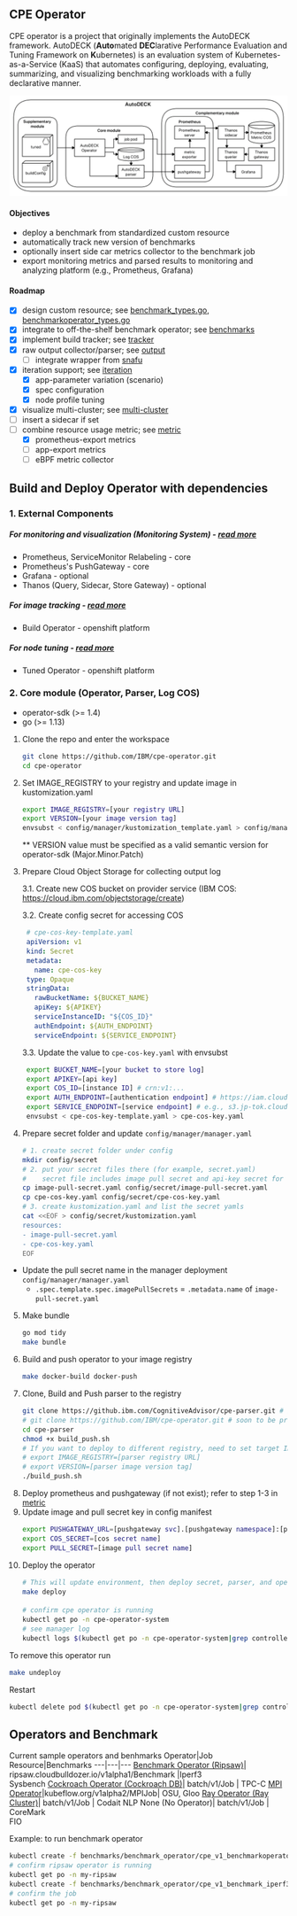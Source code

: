 ## CPE Operator

CPE operator is a project that originally implements the AutoDECK framework. AutoDECK (**Auto**mated **DEC**larative Performance Evaluation and Tuning Framework on **K**ubernetes) is an evaluation system of Kubernetes-as-a-Service (KaaS) that automates configuring, deploying, evaluating, summarizing, and visualizing benchmarking workloads with a fully declarative manner. 

![system](img/system.PNG)

#### Objectives
- deploy a benchmark from standardized custom resource
- automatically track new version of benchmarks
- optionally insert side car metrics collector to the benchmark job
- export monitoring metrics and parsed results to monitoring and analyzing platform (e.g., Prometheus, Grafana)

#### Roadmap
- [x] design custom resource; see [benchmark_types.go](api/v1/benchmark_types.go), [benchmarkoperator_types.go](api/v1/benchmarkoperator_types.go)
- [x] integrate to off-the-shelf benchmark operator; see [benchmarks](benchmarks/README.md)
- [x] implement build tracker; see [tracker](tracker/README.md)
- [x] raw output collector/parser; see [output](output/README.md)
  - [ ] integrate wrapper from [snafu](https://github.com/cloud-bulldozer/benchmark-wrapper/tree/master/snafu)
- [x] iteration support; see [iteration](iteration/README.md)
  - [x] app-parameter variation (scenario)
  - [x] spec configuration
  - [x] node profile tuning
- [x] visualize multi-cluster; see [multi-cluster](metric/README.md#multi-cluster-integration)
- [ ] insert a sidecar if set
- [ ] combine resource usage metric; see [metric](metric/README.md)
    - [x] prometheus-export metrics
    - [ ] app-export metrics
    - [ ] eBPF metric collector

## Build and Deploy Operator with dependencies

### 1. External Components
##### For monitoring and visualization (Monitoring System) - [read more](metric/README.md)
- Prometheus, ServiceMonitor Relabeling - core
- Prometheus's PushGateway - core
- Grafana - optional
- Thanos (Query, Sidecar, Store Gateway) - optional

##### For image tracking - [read more](https://docs.openshift.com/container-platform/4.7/rest_api/workloads_apis/buildconfig-build-openshift-io-v1.html)
- Build Operator - openshift platform

##### For node tuning - [read more](https://docs.openshift.com/container-platform/4.2/nodes/nodes/nodes-node-tuning-operator.html)
- Tuned Operator - openshift platform

### 2. Core module (Operator, Parser, Log COS)
- operator-sdk (>= 1.4)
- go (>= 1.13)

1. Clone the repo and enter the workspace
    ```bash
    git clone https://github.com/IBM/cpe-operator.git
    cd cpe-operator
    ```

2. Set IMAGE_REGISTRY to your registry and update image in kustomization.yaml
    ```bash
    export IMAGE_REGISTRY=[your registry URL]
    export VERSION=[your image version tag]
    envsubst < config/manager/kustomization_template.yaml > config/manager/kustomization.yaml
    ```
   ** VERSION value must be specified as a valid semantic version for operator-sdk (Major.Minor.Patch)

3. Prepare Cloud Object Storage for collecting output log
   
   3.1. Create new COS bucket on provider service (IBM COS: https://cloud.ibm.com/objectstorage/create)

   3.2. Create config secret for accessing COS
   ```yaml
    # cpe-cos-key-template.yaml
    apiVersion: v1
    kind: Secret
    metadata:
      name: cpe-cos-key
    type: Opaque
    stringData:
      rawBucketName: ${BUCKET_NAME}
      apiKey: ${APIKEY}
      serviceInstanceID: "${COS_ID}"
      authEndpoint: ${AUTH_ENDPOINT}
      serviceEndpoint: ${SERVICE_ENDPOINT}
   ```

   3.3. Update the value to `cpe-cos-key.yaml` with envsubst
   ```bash
    export BUCKET_NAME=[your bucket to store log]
    export APIKEY=[api key]
    export COS_ID=[instance ID] # crn:v1:...
    export AUTH_ENDPOINT=[authentication endpoint] # https://iam.cloud.ibm.com/identity/token
    export SERVICE_ENDPOINT=[service endpoint] # e.g., s3.jp-tok.cloud-object-storage.appdomain.cloud
    envsubst < cpe-cos-key-template.yaml > cpe-cos-key.yaml
   ```
4. Prepare secret folder and update `config/manager/manager.yaml`

   ```bash
   # 1. create secret folder under config
   mkdir config/secret
   # 2. put your secret files there (for example, secret.yaml)
   #    secret file includes image pull secret and api-key secret for COS connection
   cp image-pull-secret.yaml config/secret/image-pull-secret.yaml
   cp cpe-cos-key.yaml config/secret/cpe-cos-key.yaml 
   # 3. create kustomization.yaml and list the secret yamls
   cat <<EOF > config/secret/kustomization.yaml
   resources:
   - image-pull-secret.yaml
   - cpe-cos-key.yaml
   EOF
   ```
  * Update the pull secret name in the manager deployment `config/manager/manager.yaml` 
    * `.spec.template.spec.imagePullSecrets` = `.metadata.name` of `image-pull-secret.yaml`
5. Make bundle
    ```bash 
    go mod tidy
    make bundle
    ```
6. Build and push operator to your image registry
    ```bash
    make docker-build docker-push
    ```
7. Clone, Build and Push parser to the registry
    ```bash
    git clone https://github.ibm.com/CognitiveAdvisor/cpe-parser.git # internal location
    # git clone https://github.com/IBM/cpe-operator.git # soon to be provided
    cd cpe-parser
    chmod +x build_push.sh
    # If you want to deploy to different registry, need to set target IMAGE_REGISTRY and VERSION
    # export IMAGE_REGISTRY=[parser registry URL]
    # export VERSION=[parser image version tag]
    ./build_push.sh
    ```
8. Deploy prometheus and pushgateway (if not exist); refer to step 1-3 in [metric](metric/README.md)
9.  Update image and pull secret key in config manifest
    ```bash
    export PUSHGATEWAY_URL=[pushgateway svc].[pushgateway namespace]:[pushgateway port]
    export COS_SECRET=[cos secret name]
    export PULL_SECRET=[image pull secret name]
    ```
10. Deploy the operator
    ```bash
    # This will update environment, then deploy secret, parser, and operator
    make deploy

    # confirm cpe operator is running
    kubectl get po -n cpe-operator-system
    # see manager log
    kubectl logs $(kubectl get po -n cpe-operator-system|grep controller|tail -1|awk '{print $1}') -n cpe-operator-system -c manager
    ```
To remove this operator run 
```bash
make undeploy
```

Restart
```bash
kubectl delete pod $(kubectl get po -n cpe-operator-system|grep controller|tail -1|awk '{print $1}') -n cpe-operator-system
```

## Operators and Benchmark

Current sample operators and benhmarks
Operator|Job Resource|Benchmarks
---|---|---
[Benchmark Operator (Ripsaw)](https://github.com/cloud-bulldozer/benchmark-operator)| ripsaw.cloudbulldozer.io/v1alpha1/Benchmark |Iperf3 <br> Sysbench
[Cockroach Operator (Cockroach DB)](https://github.com/cockroachdb/helm-charts)| batch/v1/Job | TPC-C
[MPI Operator](https://github.com/kubeflow/mpi-operator)|kubeflow.org/v1alpha2/MPIJob| OSU, Gloo
[Ray Operator (Ray Cluster)](https://github.com/ray-project/ray)| batch/v1/Job | Codait NLP
None (No Operator)| batch/v1/Job | CoreMark <br> FIO

Example: to run benchmark operator
```bash
kubectl create -f benchmarks/benchmark_operator/cpe_v1_benchmarkoperator_helm.yaml
# confirm ripsaw operator is running
kubectl get po -n my-ripsaw
kubectl create -f benchmarks/benchmark_operator/cpe_v1_benchmark_iperf3.yaml
# confirm the job
kubectl get po -n my-ripsaw
```
